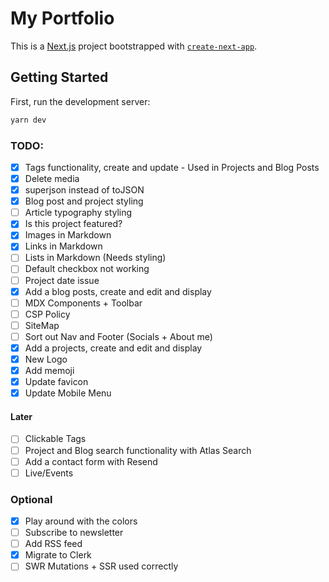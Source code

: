 # My Portfolio

This is a [Next.js](https://nextjs.org/) project bootstrapped with [`create-next-app`](https://github.com/vercel/next.js/tree/canary/packages/create-next-app).

## Getting Started

First, run the development server:

```bash
yarn dev
```

### TODO:

- [x] Tags functionality, create and update - Used in Projects and Blog Posts
- [x] Delete media
- [x] superjson instead of toJSON
- [x] Blog post and project styling
- [ ] Article typography styling
- [x] Is this project featured?
- [x] Images in Markdown
- [x] Links in Markdown
- [ ] Lists in Markdown (Needs styling)
- [ ] Default checkbox not working
- [ ] Project date issue
- [x] Add a blog posts, create and edit and display
- [ ] MDX Components + Toolbar
- [ ] CSP Policy
- [ ] SiteMap
- [ ] Sort out Nav and Footer (Socials + About me)
- [x] Add a projects, create and edit and display
- [x] New Logo
- [x] Add memoji
- [x] Update favicon
- [x] Update Mobile Menu

#### Later

- [ ] Clickable Tags
- [ ] Project and Blog search functionality with Atlas Search
- [ ] Add a contact form with Resend
- [ ] Live/Events

### Optional

- [x] Play around with the colors
- [ ] Subscribe to newsletter
- [ ] Add RSS feed
- [x] Migrate to Clerk
- [ ] SWR Mutations + SSR used correctly
